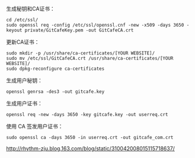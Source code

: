 生成秘钥和CA证书：

    cd /etc/ssl/
    sudo openssl req -config /etc/ssl/openssl.cnf -new -x509 -days 3650 -keyout private/GitCafeKey.pem -out GitCafeCA.crt

更新CA证书：

    sudo mkdir -p /usr/share/ca-certificates/[YOUR WEBSITE]/
    sudo mv /etc/ssl/GitCafeCA.crt /usr/share/ca-certificates/[YOUR WEBSITE]/
    sudo dpkg-reconfigure ca-certificates

生成用户秘钥：

    openssl genrsa -des3 -out gitcafe.key

生成用户证书：

    openssl req -new -days 3650 -key gitcafe.key -out userreq.crt

使用 CA 签发用户证书：

    sudo openssl ca -days 3650 -in userreq.crt -out gitcafe_com.crt

http://rhythm-zju.blog.163.com/blog/static/310042008015115718637/
